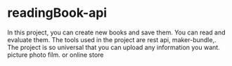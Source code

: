 # readingBook-api

In this project, you can create new books and save them. You can read and evaluate them. The tools used in the project are rest api, maker-bundle,.
The project is so universal that you can upload any information you want. picture photo film. or online store
